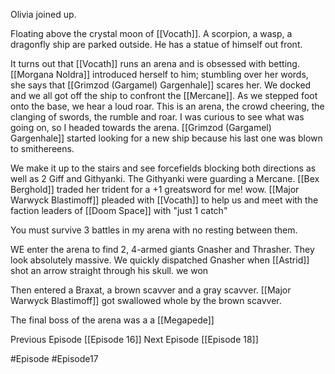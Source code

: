 Olivia joined up.

Floating above the crystal moon of [[Vocath]]. A scorpion, a wasp, a dragonfly ship are parked outside. He has a statue of himself out front.

It turns out that [[Vocath]] runs an arena and is obsessed with betting. [[Morgana Noldra]] introduced herself to him; stumbling over her words, she says that [[Grimzod (Gargamel) Gargenhale]] scares her. We docked and we all got off the ship to confront the [[Mercane]]. As we stepped foot onto the base, we hear a loud roar. This is an arena, the crowd cheering, the clanging of swords, the rumble and roar. I was curious to see what was going on, so I headed towards the arena. [[Grimzod (Gargamel) Gargenhale]] started looking for a new ship because his last one was blown to smithereens.

We make it up to the stairs and see forcefields blocking both directions as well as 2 Giff and Githyanki. The Githyanki were guarding a Mercane. [[Bex Berghold]] traded her trident for a +1 greatsword for me! wow. [[Major Warwyck Blastimoff]] pleaded with [[Vocath]] to help us and meet with the faction leaders of [[Doom Space]] with "just 1 catch"

You must survive 3 battles in my arena with no resting between them. 

WE enter the arena to find 2, 4-armed giants Gnasher and Thrasher. They look absolutely massive. We quickly dispatched Gnasher when [[Astrid]] shot an arrow straight through his skull. we won

Then entered a Braxat, a brown scavver and a gray scavver. [[Major Warwyck Blastimoff]] got swallowed whole by the brown scavver. 

The final boss of the arena was a a [[Megapede]]

Previous Episode [[Episode 16]]
Next Episode [[Episode 18]]

#Episode #Episode17
